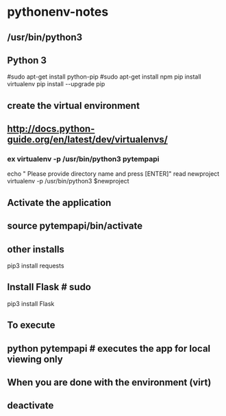 # pythonenv-notes

## /usr/bin/python3
## Python 3
#sudo apt-get install python-pip
#sudo apt-get install npm
pip install virtualenv
pip install --upgrade pip

## create the virtual environment
## http://docs.python-guide.org/en/latest/dev/virtualenvs/
### ex virtualenv -p /usr/bin/python3 pytempapi

echo " Please provide directory name and press [ENTER]"
read newproject
virtualenv -p /usr/bin/python3 $newproject

## Activate the application
## source pytempapi/bin/activate

## other installs
pip3 install requests

## Install Flask # sudo
pip3 install Flask

## To execute
## python pytempapi # executes the app for local viewing only

## When you are done with the environment (virt)
## deactivate
